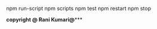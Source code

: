 npm run-script
npm scripts
npm test
npm restart
npm stop

********copyright @ Rani Kumari@***********
